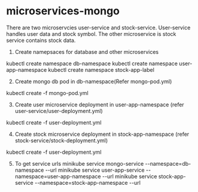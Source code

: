 # microservices-mongo

There are two microservcies user-service and stock-service. User-service handles user data and stock symbol.
The other microservice is stock service contains stock data.

1. Create namepsaces for database and other microservices

kubectl create namespace db-namespace
kubectl create namespace user-app-namespace
kubectl create namespace stock-app-label

2. Create mongo db pod in db-namespace(Refer mongo-pod.yml)

kubectl create -f mongo-pod.yml

3. Create user microservice deployment in user-app-namespace (refer user-service/user-deployment.yml)

kubectl create -f user-deployment.yml

4. Create stock microservice deployment in stock-app-namespace (refer stock-service/stock-deployment.yml)

kubectl create -f user-deployment.yml

5. To get service urls 
minikube service mongo-service --namespace=db-namespace --url
minikube service user-app-service --namespace=user-app-namespace --url
minikube service stock-app-service --namespace=stock-app-namespace --url

